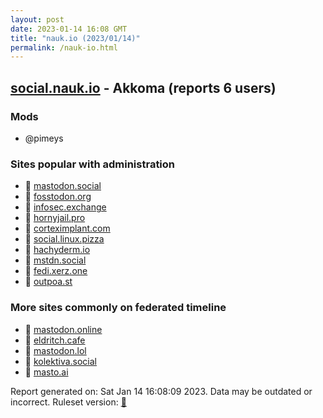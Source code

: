 ```yaml
---
layout: post
date: 2023-01-14 16:08 GMT
title: "nauk.io (2023/01/14)"
permalink: /nauk-io.html
---
```


## [social.nauk.io](https://social.nauk.io) - Akkoma (reports 6 users)

### Mods
 * @pimeys

### Sites popular with administration

* 🐘 [mastodon.social](/mastodon-social.html)
* 🐘 [fosstodon.org](/fosstodon-org.html)
* 🐘 [infosec.exchange](/infosec-exchange.html)
* 🐘 [hornyjail.pro](/hornyjail-pro.html)
* 🐘 [corteximplant.com](/corteximplant-com.html)
* 🐘 [social.linux.pizza](/social-linux-pizza.html)
* 🐘 [hachyderm.io](/hachyderm-io.html)
* 🐘 [mstdn.social](/mstdn-social.html)
* 🐘 [fedi.xerz.one](/fedi-xerz-one.html)
* 🐘 [outpoa.st](/outpoa-st.html)

### More sites commonly on federated timeline

* 🐘 [mastodon.online](/mastodon-online.html)
* 🐘 [eldritch.cafe](/eldritch-cafe.html)
* 🐘 [mastodon.lol](/mastodon-lol.html)
* 🐘 [kolektiva.social](/kolektiva-social.html)
* 🐘 [masto.ai](/masto-ai.html)

Report generated on: Sat Jan 14 16:08:09 2023. Data may be outdated or incorrect.
Ruleset version: [🧁](/version-cupcake)
